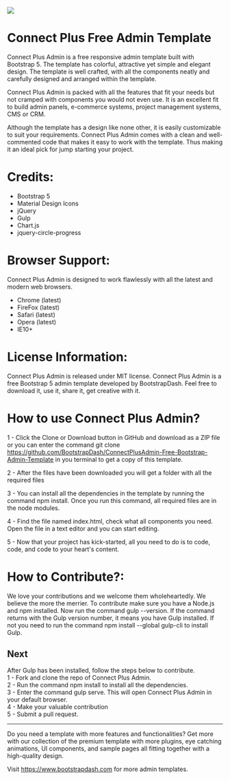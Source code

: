 <a href="http://www.bootstrapdash.com/demo/connect-plus-free/jquery/template/index.html" target="_blank"><img src="screenshot.jpg"></a>

<h1>Connect Plus Free Admin Template</h1>
Connect Plus Admin is a free responsive admin template built with Bootstrap 5. The template has colorful, attractive yet simple and elegant design. The template is well crafted, with all the components neatly and carefully designed and arranged within the template.

Connect Plus Admin is packed with all the features that fit your needs but not cramped with components you would not even use. It is an excellent fit to build admin panels, e-commerce systems, project management systems, CMS or CRM.

Although the template has a design like none other, it is easily customizable to suit your requirements. Connect Plus Admin comes with a clean and well-commented code that makes it easy to work with the template. Thus making it an ideal pick for jump starting your project.

<h1>Credits:</h1>

-   Bootstrap 5
-   Material Design Icons
-   jQuery
-   Gulp
-   Chart.js
-   jquery-circle-progress

<h1>Browser Support:</h1>

Connect Plus Admin is designed to work flawlessly with all the latest and modern web browsers.

-   Chrome (latest)
-   FireFox (latest)
-   Safari (latest)
-   Opera (latest)
-   IE10+

<h1>License Information:</h1>

Connect Plus Admin is released under MIT license. Connect Plus Admin is a free Bootstrap 5 admin template developed by BootstrapDash. Feel free to download it, use it, share it, get creative with it.

<h1>How to use Connect Plus Admin?</h1>

1 - Click the Clone or Download button in GitHub and download as a ZIP file or you can enter the command git clone https://github.com/BootstrapDash/ConnectPlusAdmin-Free-Bootstrap-Admin-Template in you terminal to get a copy of this template.

2 - After the files have been downloaded you will get a folder with all the required files

3 - You can install all the dependencies in the template by running the command npm install. Once you run this command, all required files are in the node modules.

4 - Find the file named index.html, check what all components you need. Open the file in a text editor and you can start editing.

5 - Now that your project has kick-started, all you need to do is to code, code, and code to your heart's content.

<h1>How to Contribute?:</h1>

We love your contributions and we welcome them wholeheartedly. We believe the more the merrier.
To contribute make sure you have a Node.js and npm installed. Now run the command gulp --version. If the command returns with the Gulp version number, it means you have Gulp installed. If not you need to run the command npm install --global gulp-cli to install Gulp.

<h2>Next</h2>

After Gulp has been installed, follow the steps below to contribute.
<br>
1 - Fork and clone the repo of Connect Plus Admin.
<br>
2 - Run the command npm install to install all the dependencies.
<br>
3 - Enter the command gulp serve. This will open Connect Plus Admin in your default browser.
<br>
4 - Make your valuable contribution
<br>
5 - Submit a pull request.

  <hr>
Do you need a template with more features and functionalities? Get more with our collection of the premium template with more plugins, eye catching animations, UI components, and sample pages all fitting together with a high-quality design.

Visit <a href="https://www.bootstrapdash.com" target="_blank">https://www.bootstrapdash.com</a> for more admin templates.

